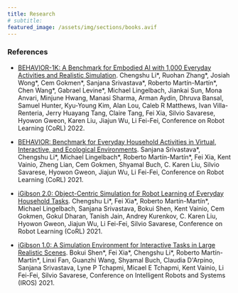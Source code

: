 ```yaml
---
title: Research
# subtitle: 
featured_image: /assets/img/sections/books.avif
---
```


### References
- [BEHAVIOR-1K: A Benchmark for Embodied AI with 1,000 Everyday Activities and Realistic Simulation](https://openreview.net/pdf?id=_8DoIe8G3t). Chengshu Li\*, Ruohan Zhang\*, Josiah Wong\*, Cem Gokmen\*, Sanjana Srivastava\*, Roberto Martín-Martín\*, Chen Wang\*, Gabrael Levine\*, Michael Lingelbach, Jiankai Sun, Mona Anvari, Minjune Hwang, Manasi Sharma, Arman Aydin, Dhruva Bansal, Samuel Hunter, Kyu-Young Kim, Alan Lou, Caleb R Matthews, Ivan Villa-Renteria, Jerry Huayang Tang, Claire Tang, Fei Xia, Silvio Savarese, Hyowon Gweon, Karen Liu, Jiajun Wu, Li Fei-Fei, Conference on Robot Learning (CoRL) 2022.

- [BEHAVIOR: Benchmark for Everyday Household Activities in Virtual, Interactive, and Ecological Environments](https://arxiv.org/abs/2108.03332). Sanjana Srivastava\*, Chengshu Li\*, Michael Lingelbach\*, Roberto Martín-Martín\*, Fei Xia, Kent Vainio, Zheng Lian, Cem Gokmen, Shyamal Buch, C. Karen Liu, Silvio Savarese, Hyowon Gweon, Jiajun Wu, Li Fei-Fei, Conference on Robot Learning (CoRL) 2021.

- [iGibson 2.0: Object-Centric Simulation for Robot Learning of Everyday Household Tasks](https://arxiv.org/abs/2108.03272). Chengshu Li\*, Fei Xia\*, Roberto Martín-Martín\*, Michael Lingelbach, Sanjana Srivastava, Bokui Shen, Kent Vainio, Cem Gokmen, Gokul Dharan, Tanish Jain, Andrey Kurenkov, C. Karen Liu, Hyowon Gweon, Jiajun Wu, Li Fei-Fei, Silvio Savarese, Conference on Robot Learning (CoRL) 2021.

- [iGibson 1.0: A Simulation Environment for Interactive Tasks in Large Realistic Scenes](https://arxiv.org/abs/2012.02924). Bokui Shen\*, Fei Xia\*, Chengshu Li*, Roberto Martín-Martín\*, Linxi Fan, Guanzhi Wang, Shyamal Buch, Claudia D'Arpino, Sanjana Srivastava, Lyne P Tchapmi, Micael E Tchapmi, Kent Vainio, Li Fei-Fei, Silvio Savarese, Conference on Intelligent Robots and Systems (IROS) 2021.

